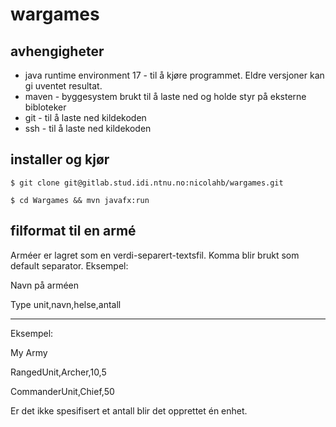 # wargames

## avhengigheter
- java runtime environment 17 - til å kjøre programmet. Eldre versjoner kan gi uventet resultat.
- maven - byggesystem brukt til å laste ned og holde styr på eksterne bibloteker
- git - til å laste ned kildekoden
- ssh - til å laste ned kildekoden


## installer og kjør

`$ git clone git@gitlab.stud.idi.ntnu.no:nicolahb/wargames.git `

`$ cd Wargames && mvn javafx:run`

## filformat til en armé

Arméer er lagret som en verdi-separert-textsfil. Komma blir brukt som default separator. Eksempel:

Navn på arméen

Type unit,navn,helse,antall

--------

Eksempel:

My Army

RangedUnit,Archer,10,5

CommanderUnit,Chief,50


Er det ikke spesifisert et antall blir det opprettet én enhet.
